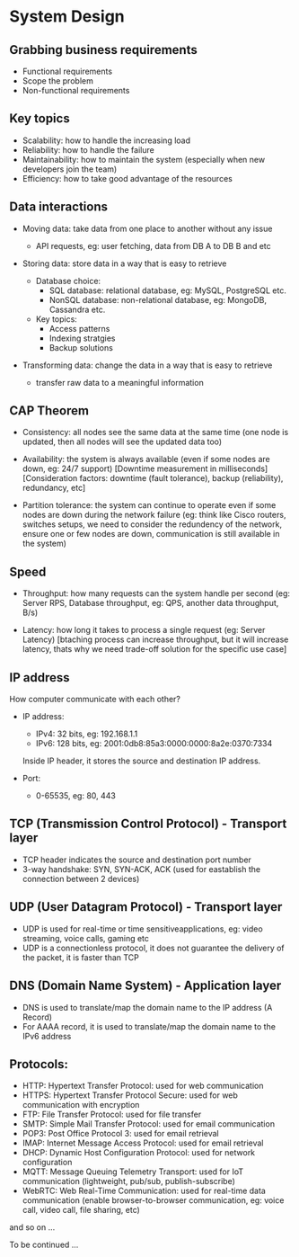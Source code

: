 # System Design

## Grabbing business requirements

- Functional requirements
- Scope the problem
- Non-functional requirements

## Key topics

- Scalability: how to handle the increasing load
- Reliability: how to handle the failure
- Maintainability: how to maintain the system (especially when new developers join the team)
- Efficiency: how to take good advantage of the resources

## Data interactions

- Moving data: take data from one place to another without any issue
  - API requests, eg: user fetching, data from DB A to DB B and etc

- Storing data: store data in a way that is easy to retrieve
  - Database choice:
    - SQL database: relational database, eg: MySQL, PostgreSQL etc.
    - NonSQL database: non-relational database, eg: MongoDB, Cassandra etc.
  - Key topics:
    - Access patterns
    - Indexing stratgies
    - Backup solutions

- Transforming data: change the data in a way that is easy to retrieve
  - transfer raw data to a meaningful information


## CAP Theorem

- Consistency: all nodes see the same data at the same time (one node is updated, then all nodes will see the updated data too)

- Availability: the system is always available (even if some nodes are down, eg: 24/7 support) [Downtime measurement in milliseconds] [Consideration factors: downtime (fault tolerance), backup (reliability), redundancy, etc]

- Partition tolerance: the system can continue to operate even if some nodes are down during the network failure (eg: think like Cisco routers, switches setups, we need to consider the redundency of the network, ensure one or few nodes are down, communication is still available in the system)


## Speed

- Throughput: how many requests can the system handle per second (eg: Server RPS, Database throughput, eg: QPS, another data throughput, B/s)

- Latency: how long it takes to process a single request (eg: Server Latency) [btaching process can increase throughput, but it will increase latency, thats why we need trade-off solution for the specific use case]


## IP address

How computer communicate with each other?

- IP address: 
  - IPv4: 32 bits, eg: 192.168.1.1
  - IPv6: 128 bits, eg: 2001:0db8:85a3:0000:0000:8a2e:0370:7334

  Inside IP header, it stores the source and destination IP address.

- Port: 
  - 0-65535, eg: 80, 443

## TCP (Transmission Control Protocol) - Transport layer

- TCP header indicates the source and destination port number
- 3-way handshake: SYN, SYN-ACK, ACK (used for eastablish the connection between 2 devices)

## UDP (User Datagram Protocol) - Transport layer

- UDP is used for real-time or time sensitiveapplications, eg: video streaming, voice calls, gaming etc
- UDP is a connectionless protocol, it does not guarantee the delivery of the packet, it is faster than TCP

## DNS (Domain Name System) - Application layer

- DNS is used to translate/map the domain name to the IP address (A Record)
- For AAAA record, it is used to translate/map the domain name to the IPv6 address


## Protocols:

- HTTP: Hypertext Transfer Protocol: used for web communication
- HTTPS: Hypertext Transfer Protocol Secure: used for web communication with encryption
- FTP: File Transfer Protocol: used for file transfer
- SMTP: Simple Mail Transfer Protocol: used for email communication
- POP3: Post Office Protocol 3: used for email retrieval
- IMAP: Internet Message Access Protocol: used for email retrieval
- DHCP: Dynamic Host Configuration Protocol: used for network configuration
- MQTT: Message Queuing Telemetry Transport: used for IoT communication (lightweight, pub/sub, publish-subscribe)
- WebRTC: Web Real-Time Communication: used for real-time data communication (enable browser-to-browser communication, eg: voice call, video call, file sharing, etc)

and so on ...

To be continued ...
